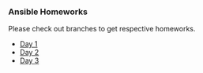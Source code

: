 ### Ansible Homeworks
Please check out branches to get respective homeworks.
- [Day 1](https://github.com/snetesa/ansible/tree/homework-1)
- [Day 2](https://github.com/snetesa/ansible/tree/homework-2)
- [Day 3](https://github.com/snetesa/ansible/tree/homework-3)